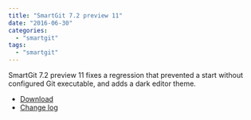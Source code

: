 ```yaml
---
title: "SmartGit 7.2 preview 11"
date: "2016-06-30"
categories: 
  - "smartgit"
tags: 
  - "smartgit"
---
```


SmartGit 7.2 preview 11 fixes a regression that prevented a start without configured Git executable, and adds a dark editor theme.

- [Download](http://www.syntevo.com/smartgit/early-access)
- [Change log](http://www.syntevo.com/smartgit/changelog-eap.txt)
